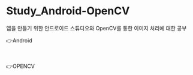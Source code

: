 # Study_Android-OpenCV
앱을 만들기 위한 안드로이드 스튜디오와 OpenCV를 통한 이미지 처리에 대한 공부


👉Android

<br>

👉OPENCV

<br>
